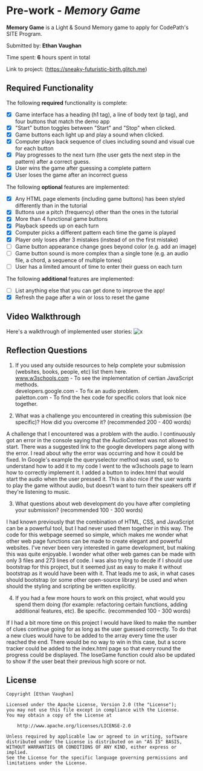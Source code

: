 # Pre-work - *Memory Game*

**Memory Game** is a Light & Sound Memory game to apply for CodePath's SITE Program. 

Submitted by: **Ethan Vaughan**

Time spent: **6** hours spent in total

Link to project: (https://sneaky-futuristic-birth.glitch.me)

## Required Functionality

The following **required** functionality is complete:

* [x] Game interface has a heading (h1 tag), a line of body text (p tag), and four buttons that match the demo app
* [x] "Start" button toggles between "Start" and "Stop" when clicked. 
* [x] Game buttons each light up and play a sound when clicked. 
* [x] Computer plays back sequence of clues including sound and visual cue for each button
* [x] Play progresses to the next turn (the user gets the next step in the pattern) after a correct guess. 
* [x] User wins the game after guessing a complete pattern
* [x] User loses the game after an incorrect guess

The following **optional** features are implemented:

* [x] Any HTML page elements (including game buttons) has been styled differently than in the tutorial
* [x] Buttons use a pitch (frequency) other than the ones in the tutorial
* [x] More than 4 functional game buttons
* [x] Playback speeds up on each turn
* [x] Computer picks a different pattern each time the game is played
* [x] Player only loses after 3 mistakes (instead of on the first mistake)
* [ ] Game button appearance change goes beyond color (e.g. add an image)
* [ ] Game button sound is more complex than a single tone (e.g. an audio file, a chord, a sequence of multiple tones)
* [ ] User has a limited amount of time to enter their guess on each turn

The following **additional** features are implemented:

- [ ] List anything else that you can get done to improve the app!
- [x] Refresh the page after a win or loss to reset the game

## Video Walkthrough

Here's a walkthrough of implemented user stories:
![x](https://cdn.glitch.com/668311da-5685-401f-9ce8-c22146c6c500%2FSITE-prework.gif?v=1616607071907)


## Reflection Questions
1. If you used any outside resources to help complete your submission (websites, books, people, etc) list them here.  
www.w3schools.com - To see the implementation of certian JavaScript methods.  
developers.google.com - To fix an audio problem.  
paletton.com - To find the hex code for specific colors that look nice together.

2. What was a challenge you encountered in creating this submission (be specific)? How did you overcome it? (recommended 200 - 400 words) 
  
A challenge that I encountered was a problem with the audio. I continuously got an error in the console saying that the AudioContext was not allowed to start. There was a 
suggested link to the google developers page along with the error. I read about why the error was occurring and how it could be fixed. In Google's example the queryselector 
method was used, so to understand how to add it to my code I went to the w3schools page to learn how to correctly implement it. I added a button to index.html that would start the
audio when the user pressed it. This is also nice if the user wants to play the game without audio, but doesn't want to turn their speakers off if they're listening to music.
  
  
3. What questions about web development do you have after completing your submission? (recommended 100 - 300 words) 
  
I had known previously that the combination of HTML, CSS, and JavaScript can be a powerful tool, but I had never used them together in this way.
The code for this webpage seemed so simple, which makes me wonder what other web page functions can be made to create elegant and powerful websites.
I've never been very interested in game development, but making this was quite enjoyable. I wonder what other web games can be made with only 3 files and 273 lines of code.
I was also trying to decde if I should use bootstrap for this project, but it seemed just as easy to make it without bootstrap as it would have been with it. That 
leads me to ask, in what cases should bootstrap (or some other open-source library) be used and when should the styling and scripting be written explicitly.
  

4. If you had a few more hours to work on this project, what would you spend them doing (for example: refactoring certain functions, adding additional features, etc). Be specific. (recommended 100 - 300 words) 
  
If I had a bit more time on this project I would have liked to make the number of clues continue going for as long as the user guessed correctly. To do that a new clues would have to be added to the array
every time the user reached the end. There would be no way to win in this case, but a score tracker could be added to the index.html page so that every round the progress could be displayed. The loseGame function 
could also be updated to show if the user beat their previous high score or not.




## License

    Copyright [Ethan Vaughan]

    Licensed under the Apache License, Version 2.0 (the "License");
    you may not use this file except in compliance with the License.
    You may obtain a copy of the License at

        http://www.apache.org/licenses/LICENSE-2.0

    Unless required by applicable law or agreed to in writing, software
    distributed under the License is distributed on an "AS IS" BASIS,
    WITHOUT WARRANTIES OR CONDITIONS OF ANY KIND, either express or implied.
    See the License for the specific language governing permissions and
    limitations under the License.